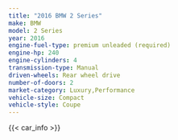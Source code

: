 ```yaml
---
title: "2016 BMW 2 Series"
make: BMW
model: 2 Series
year: 2016
engine-fuel-type: premium unleaded (required)
engine-hp: 240
engine-cylinders: 4
transmission-type: Manual
driven-wheels: Rear wheel drive
number-of-doors: 2
market-category: Luxury,Performance
vehicle-size: Compact
vehicle-style: Coupe
---
```


{{< car_info >}}
